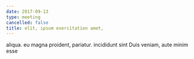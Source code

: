 ```yaml
---
date: 2017-09-13
type: meeting
cancelled: false
title: elit, ipsum exercitation amet,
---
```

aliqua. eu magna proident, pariatur. incididunt sint Duis veniam, aute minim esse